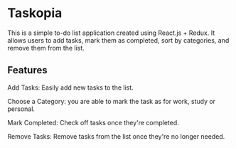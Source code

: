 # Taskopia

This is a simple to-do list application created using React.js + Redux. It allows users to add tasks, mark them as completed, sort by categories, and remove them from the list.

## Features

Add Tasks: Easily add new tasks to the list.

Choose a Category: you are able to mark the task as for work, study or personal.

Mark Completed: Check off tasks once they're completed.

Remove Tasks: Remove tasks from the list once they're no longer needed.
